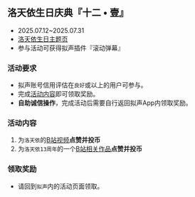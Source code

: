 ## 洛天依生日庆典『十二 • 壹』
- 2025.07.12~2025.07.31
- [洛天依生日主题页](https://www.bilibili.com/blackboard/era/Producer2025.html)
- 参与活动可获得拟声插件『滚动弹幕』

### 活动要求
- 拟声账号信用评估在`良好`或以上的用户可参与。
- 完成[活动内容](#活动内容)即可领取奖励。
- **自助诚信操作**，完成活动后需要自行返回拟声App内领取奖励。

### 活动内容
1. 为`洛天依`的[B站视频](https://space.bilibili.com/36081646)**点赞并投币**
2. 为`洛天依13周年`的一个[B站相关作品](https://www.bilibili.com/v/topic/detail?topic_id=1308528&topic_name=%E9%97%AA%E8%80%80%E7%9A%84Producer)**点赞并投币**

### 领取奖励
- 请回到`拟声`内的活动页面领取。